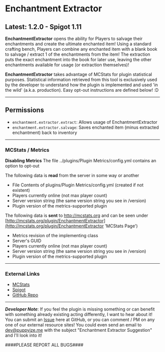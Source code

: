# Enchantment Extractor #
## Latest: 1.2.0 - Spigot 1.11 ##

**EnchantmentExtractor** opens the ability for Players to salvage their enchantments and create the ultimate enchanted item! Using a standard crafting bench, Players can combine any enchanted item with a blank book to salvage / extract 1 of the enchantments from the item! The extraction puts the exact enchantment into the book for later use, leaving the other enchantments available for usage (or extraction themselves)! 

**EnchantmentExtractor** takes advantage of MCStats for plugin statistical purposes. Statistical information retrieved from this tool is exclusively used by the developer to understand how the plugin is implemented and used 'in the wild' (a.k.a. production). Easy opt-out instructions are defined below! :D  

-----

## Permissions ##
- `enchantment.extractor.extract`: Allows usage of EnchantmentExtractor
- `enchantment.extractor.salvage`: Saves enchanted item (minus extracted enchantment) back to inventory

-----

### MCStats / Metrics ###

**Disabling Metrics**
The file ../plugins/Plugin Metrics/config.yml contains an option to opt-out  

The following data is **read** from the server in some way or another  

- File Contents of plugins/Plugin Metrics/config.yml (created if not existent)
- Players currently online (not max player count)
- Server version string (the same version string you see in /version)
- Plugin version of the metrics-supported plugin

The following data is **sent** to http://mcstats.org and can be seen under [http://mcstats.org/plugin/EnchantmentExtractor](http://mcstats.org/plugin/EnchantmentExtractor 'MCStats Page')

- Metrics revision of the implementing class
- Server's GUID
- Players currently online (not max player count)
- Server version string (the same version string you see in /version)
- Plugin version of the metrics-supported plugin

-----

### External Links ###
- [MCStats](http://mcstats.org/plugin/EnchantmentExtractor 'MCStats Details')
- [Spigot](http://www.spigotmc.org/resources/enchantmentextractor.7198/ 'Spigot Project Page')
- [GitHub Repo](https://github.com/puppyize/EnchantmentExtractor 'The Repository')

-----

_**Developer Note**_: If you feel the plugin is missing something or can benefit with something already existing acting differently, I want to hear about it! You can submit an [Issue](https://github.com/puppyize/EnchantmentExtractor/issues/new) here at GitHub, or you can comment / PM on any one of our external resource sites! You could even send an email to <dev@puppyize.me> with the subject "Enchantment Extractor Suggestion" and I'll look into it! 

####PLEASE REPORT ALL BUGS####
